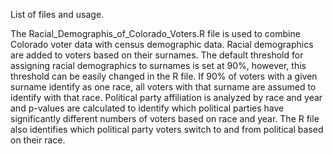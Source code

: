 List of files and usage.

The Racial_Demographis_of_Colorado_Voters.R file is used to combine Colorado voter data with census demographic data. Racial demographics are added to voters based on their surnames. The default threshold for assigning racial demographics to surnames is set at 90%, however, this threshold can be easily changed in the R file.  If 90% of voters with a given surname identify as one race, all voters with that surname are assumed to identify with that race. Political party affiliation is analyzed by race and year and p-values are calculated to identify which political parties have significantly different numbers of voters based on race and year. The R file also identifies which political party voters switch to and from political based on their race.
